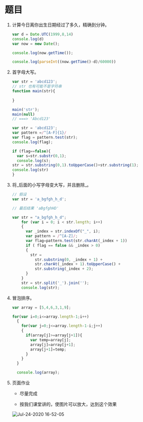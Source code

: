 # 题目

1. 计算今日离你出生日期经过了多久，精确到分钟。

   ```js
   var d = Date.UTC(1999,8,14)
   console.log(d)
   var now = new Date();
   
   console.log(now.getTime());
   
   console.log(parseInt((now.getTime()-d)/60000))
   ```

   

2. 首字母大写。

   ```js
   var str = 'abcd123';
   // str 也有可能不是字符串
   function main(str){
     
   }
   
   main('str');
   main(null)
   // ===> 'Abcd123'
   ```

   ```js
   var str = 'abcd123';
   var pattern =/^[A-F]{1}/
   var flag = pattern.test(str);
   console.log(flag);
   
   if (flag==false){
     var s=str.substr(0,1);
     console.log(s);
   str = str.substring(0,1).toUpperCase()+str.substring(1);
   console.log(str)
   }
   ```

   

3. 将_后面的小写字母变大写，并且删除\_。

   ```js
   // 假设
   var str = 'a_bgfgh_h_d';
   
   // 最后结果 'aBgfghHD'
   ```

   ```js
   var str = "a_bgfgh_h_d";
       for (var i = 0; i < str.length; i++) 
       {
         var _index = str.indexOf("_", i);
         var pattern = /^[A-Z]/;
         var flag=pattern.test(str.charAt(_index + 1))
         if ( flag == false && _index > 0) 
         {
           str =
             str.substring(0, _index + 1) +
             str.charAt(_index + 1).toUpperCase() +
             str.substring(_index + 2);
         }
       }
       str = str.split('_').join('');
       console.log(str);
   ```

   

4. 冒泡排序。

   ```js
   var array = [5,4,6,3,1,9];
   
   for(var i=0;i<=array.length-1;i++)
     {
       for(var j=0;j<=array.length-1-i;j++)
       {
         if(array[j]>=array[j+1]){
           var temp=array[j];
           array[j]=array[j+1];
           array[j+1]=temp;
         }
       }
     }
   
     console.log(array);
   ```

   

5. 页面作业

   - 尽量完成

   - 按我们课堂讲的，使图片可以放大，达到这个效果

     

   ![Jul-24-2020 16-52-05](http://by-image.oss-cn-shanghai.aliyuncs.com/frontend/teach/Jul-24-2020%2016-52-05.gif)